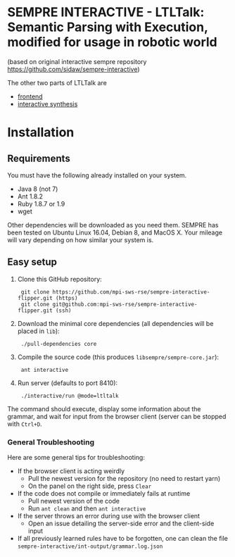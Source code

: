 # SEMPRE INTERACTIVE - LTLTalk: Semantic Parsing with Execution, modified for usage in robotic world 
(based on original interactive sempre repository https://github.com/sidaw/sempre-interactive)

The other two parts of LTLTalk are
 - [frontend](https://github.com/mpi-sws-rse/ltltalk-frontend)
 - [interactive synthesis](https://github.com/mpi-sws-rse/ltltalk-interactive-synthesis)


# Installation

## Requirements

You must have the following already installed on your system.

- Java 8 (not 7)
- Ant 1.8.2
- Ruby 1.8.7 or 1.9
- wget

Other dependencies will be downloaded as you need them. SEMPRE has been tested
on Ubuntu Linux 16.04, Debian 8, and MacOS X. Your mileage will vary depending
on how similar your system is.

## Easy setup

1. Clone this GitHub repository:

        git clone https://github.com/mpi-sws-rse/sempre-interactive-flipper.git (https)
        git clone git@github.com:mpi-sws-rse/sempre-interactive-flipper.git (ssh)

2. Download the minimal core dependencies (all dependencies will be placed in `lib`):

        ./pull-dependencies core

3. Compile the source code (this produces `libsempre/sempre-core.jar`):

        ant interactive

4. Run server (defaults to port 8410):

        ./interactive/run @mode=ltltalk

The command should execute, display some information about the grammar, and
wait for input from the browser client (server can be stopped with `Ctrl+D`.

### General Troubleshooting

Here are some general tips for troubleshooting:

- If the browser client is acting weirdly
	- Pull the newest version for the repository (no need to restart yarn)
	- On the panel on the right side, press `Clear`
- If the code does not compile or immediately fails at runtime
	- Pull newest version of the code
	- Run `ant clean` and then `ant interactive`
- If the server throws an error during use with the browser client
	- Open an issue detailing the server-side error and the client-side input
- If all previously learned rules have to be forgotten, one can clean the file `sempre-interactive/int-output/grammar.log.json`
